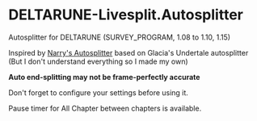 # DELTARUNE-Livesplit.Autosplitter
Autosplitter for DELTARUNE (SURVEY_PROGRAM, 1.08 to 1.10, 1.15)

Inspired by [Narry's Autosplitter](https://drive.google.com/file/d/1SCpuUpDgIYHmbc6xKK3ZrNk1zaIeDUMq/view?usp=sharing) based on Glacia's Undertale autosplitter (But I don't understand everything so I made my own)

**Auto end-splitting may not be frame-perfectly accurate**

Don't forget to configure your settings before using it.

Pause timer for All Chapter between chapters is available.
